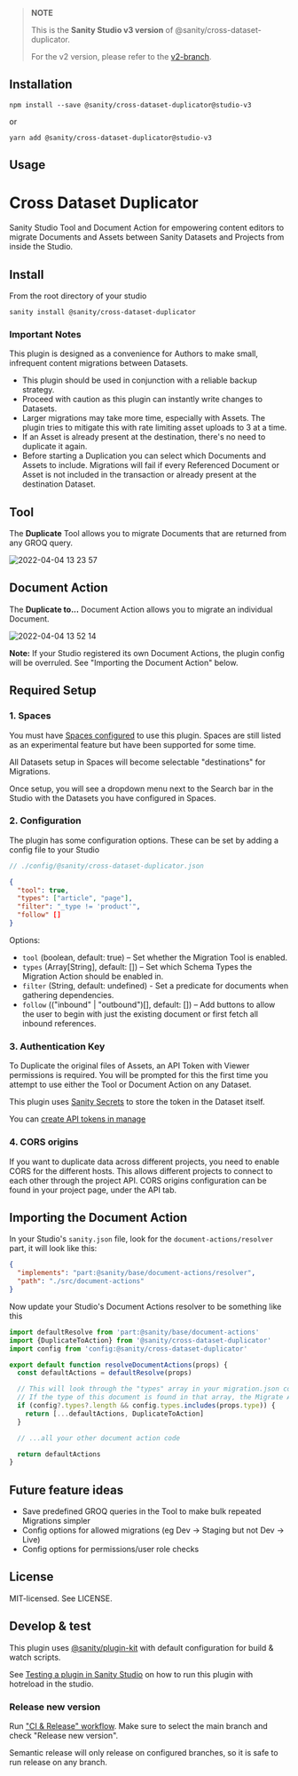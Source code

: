 > **NOTE**
>
> This is the **Sanity Studio v3 version** of @sanity/cross-dataset-duplicator.
>
> For the v2 version, please refer to the [v2-branch](https://github.com/sanity-io/cross-dataset-duplicator).

## Installation

```
npm install --save @sanity/cross-dataset-duplicator@studio-v3
```

or

```
yarn add @sanity/cross-dataset-duplicator@studio-v3
```

## Usage

# Cross Dataset Duplicator

Sanity Studio Tool and Document Action for empowering content editors to migrate Documents and Assets between Sanity Datasets and Projects from inside the Studio.

## Install

From the root directory of your studio

```
sanity install @sanity/cross-dataset-duplicator
```

### Important Notes

This plugin is designed as a convenience for Authors to make small, infrequent content migrations between Datasets.

- This plugin should be used in conjunction with a reliable backup strategy.
- Proceed with caution as this plugin can instantly write changes to Datasets.
- Larger migrations may take more time, especially with Assets. The plugin tries to mitigate this with rate limiting asset uploads to 3 at a time.
- If an Asset is already present at the destination, there's no need to duplicate it again.
- Before starting a Duplication you can select which Documents and Assets to include. Migrations will fail if every Referenced Document or Asset is not included in the transaction or already present at the destination Dataset.

## Tool

The **Duplicate** Tool allows you to migrate Documents that are returned from any GROQ query.

![2022-04-04 13 23 57](https://user-images.githubusercontent.com/9684022/161548068-80f2552a-3cb6-47fb-ac13-b4e24a98bd05.gif)

## Document Action

The **Duplicate to...** Document Action allows you to migrate an individual Document.

![2022-04-04 13 52 14](https://user-images.githubusercontent.com/9684022/161548033-216f5de1-5617-4f2c-a201-3ab9efbf0803.gif)

**Note:** If your Studio registered its own Document Actions, the plugin config will be overruled. See "Importing the Document Action" below.

## Required Setup

### 1. Spaces

You must have [Spaces configured](https://www.sanity.io/docs/spaces) to use this plugin. Spaces are still listed as an experimental feature but have been supported for some time.

All Datasets setup in Spaces will become selectable "destinations" for Migrations.

Once setup, you will see a dropdown menu next to the Search bar in the Studio with the Datasets you have configured in Spaces.

### 2. Configuration

The plugin has some configuration options. These can be set by adding a config file to your Studio

```js
// ./config/@sanity/cross-dataset-duplicator.json
```

```json
{
  "tool": true,
  "types": ["article", "page"],
  "filter": "_type != 'product'",
  "follow" []
}
```

Options:

- `tool` (boolean, default: true) – Set whether the Migration Tool is enabled.
- `types` (Array[String], default: []) – Set which Schema Types the Migration Action should be enabled in.
- `filter` (String, default: undefined) - Set a predicate for documents when gathering dependencies.
- `follow` (("inbound" | "outbound")[], default: []) – Add buttons to allow the user to begin with just the existing document or first fetch all inbound references.

### 3. Authentication Key

To Duplicate the original files of Assets, an API Token with Viewer permissions is required. You will be prompted for this the first time you attempt to use either the Tool or Document Action on any Dataset.

This plugin uses [Sanity Secrets](https://github.com/sanity-io/sanity-studio-secrets/) to store the token in the Dataset itself.

You can [create API tokens in manage](https://sanity.io/manage)

### 4. CORS origins

If you want to duplicate data across different projects, you need to enable CORS for the different hosts. This allows different projects to connect to each other through the project API. CORS origins configuration can be found in your project page, under the API tab.

## Importing the Document Action

In your Studio's `sanity.json` file, look for the `document-actions/resolver` part, it will look like this:

```json
{
  "implements": "part:@sanity/base/document-actions/resolver",
  "path": "./src/document-actions"
}
```

Now update your Studio's Document Actions resolver to be something like this

```js
import defaultResolve from 'part:@sanity/base/document-actions'
import {DuplicateToAction} from '@sanity/cross-dataset-duplicator'
import config from 'config:@sanity/cross-dataset-duplicator'

export default function resolveDocumentActions(props) {
  const defaultActions = defaultResolve(props)

  // This will look through the "types" array in your migration.json config file
  // If the type of this document is found in that array, the Migrate Action will show
  if (config?.types?.length && config.types.includes(props.type)) {
    return [...defaultActions, DuplicateToAction]
  }

  // ...all your other document action code

  return defaultActions
}
```

## Future feature ideas

- Save predefined GROQ queries in the Tool to make bulk repeated Migrations simpler
- Config options for allowed migrations (eg Dev -> Staging but not Dev -> Live)
- Config options for permissions/user role checks


## License

MIT-licensed. See LICENSE.

## Develop & test

This plugin uses [@sanity/plugin-kit](https://github.com/sanity-io/plugin-kit)
with default configuration for build & watch scripts.

See [Testing a plugin in Sanity Studio](https://github.com/sanity-io/plugin-kit#testing-a-plugin-in-sanity-studio)
on how to run this plugin with hotreload in the studio.

### Release new version

Run ["CI & Release" workflow](https://github.com/sanity-io/cross-dataset-duplicator/actions/workflows/main.yml).
Make sure to select the main branch and check "Release new version".

Semantic release will only release on configured branches, so it is safe to run release on any branch.